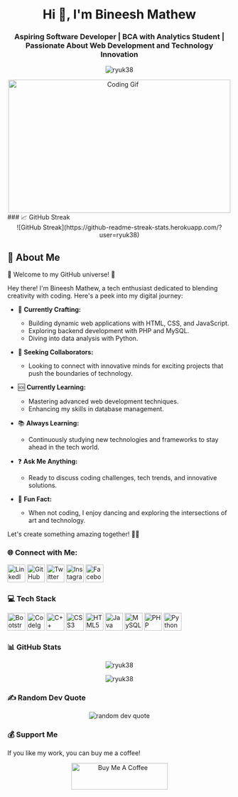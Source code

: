 <h1 align="center">Hi 👋, I'm Bineesh Mathew</h1>
<h3 align="center">Aspiring Software Developer | BCA with Analytics Student | Passionate About Web Development and Technology Innovation</h3>

<p align="center">
  <img src="https://komarev.com/ghpvc/?username=ryuk38&label=Profile%20views&color=0e75b6&style=flat" alt="ryuk38" />
</p>

<div align="center">
  <img src="https://media.giphy.com/media/L8K62iTDkzGX6/giphy.gif" alt="Coding Gif" width="500" height="300" />
</div>
### 📈 GitHub Streak

<div align="center">
  ![GitHub Streak](https://github-readme-streak-stats.herokuapp.com/?user=ryuk38)
</div>

## 💫 About Me
🚀 Welcome to my GitHub universe! 🌌

Hey there! I'm Bineesh Mathew, a tech enthusiast dedicated to blending creativity with coding. Here's a peek into my digital journey:

- 🔧 **Currently Crafting:** 
  - Building dynamic web applications with HTML, CSS, and JavaScript.
  - Exploring backend development with PHP and MySQL.
  - Diving into data analysis with Python.

- 🌟 **Seeking Collaborators:**
  - Looking to connect with innovative minds for exciting projects that push the boundaries of technology.

- 🆘 **Currently Learning:**
  - Mastering advanced web development techniques.
  - Enhancing my skills in database management.

- 📚 **Always Learning:**
  - Continuously studying new technologies and frameworks to stay ahead in the tech world.

- ❓ **Ask Me Anything:**
  - Ready to discuss coding challenges, tech trends, and innovative solutions.

- 🎉 **Fun Fact:**
  - When not coding, I enjoy dancing and exploring the intersections of art and technology.

Let's create something amazing together! 🌟✨

### 🌐 Connect with Me:
<p align="left">
  <a href="https://www.linkedin.com/in/bineesh38/" target="_blank"><img src="https://img.icons8.com/color/48/000000/linkedin.png" alt="LinkedIn" width="40" height="40"/></a>
  <a href="https://github.com/ryuk38" target="_blank"><img src="https://img.icons8.com/material-outlined/48/000000/github.png" alt="GitHub" width="40" height="40"/></a>
  <a href="https://twitter.com/https://x.com/ruk_jod" target="_blank"><img src="https://img.icons8.com/color/48/000000/twitter--v1.png" alt="Twitter" width="40" height="40"/></a>
  <a href="https://www.instagram.com/38_b1neesh_/" target="_blank"><img src="https://img.icons8.com/fluency/48/000000/instagram-new.png" alt="Instagram" width="40" height="40"/></a>
  <a href="https://www.facebook.com/bineesh.mathew.5074" target="_blank"><img src="https://img.icons8.com/fluency/48/000000/facebook-new.png" alt="Facebook" width="40" height="40"/></a>
</p>

### 💻 Tech Stack
<p align="left"><a href="https://getbootstrap.com" target="_blank" rel="noreferrer"><img src="https://img.icons8.com/color/48/000000/bootstrap.png" alt="Bootstrap" width="40" height="40"/></a>
 <a href="https://codeigniter.com" target="_blank" rel="noreferrer"><img src="https://cdn.jsdelivr.net/gh/devicons/devicon/icons/codeigniter/codeigniter-plain.svg" alt="CodeIgniter" width="40" height="40"/></a>
  <a href="https://www.w3schools.com/cpp/" target="_blank" rel="noreferrer"><img src="https://img.icons8.com/color/48/000000/c-plus-plus-logo.png" alt="C++" width="40" height="40"/></a>
  <a href="https://www.w3schools.com/css/" target="_blank" rel="noreferrer"><img src="https://img.icons8.com/color/48/000000/css3.png" alt="CSS3" width="40" height="40"/></a>
  <a href="https://www.w3.org/html/" target="_blank" rel="noreferrer"><img src="https://img.icons8.com/color/48/000000/html-5.png" alt="HTML5" width="40" height="40"/></a>
  <a href="https://www.java.com" target="_blank" rel="noreferrer"><img src="https://img.icons8.com/color/48/000000/java-coffee-cup-logo.png" alt="Java" width="40" height="40"/></a>
  <a href="https://www.mysql.com/" target="_blank" rel="noreferrer"><img src="https://img.icons8.com/color/48/000000/mysql-logo.png" alt="MySQL" width="40" height="40"/></a>
  <a href="https://www.php.net" target="_blank" rel="noreferrer"><img src="https://img.icons8.com/officel/40/000000/php-logo.png" alt="PHP" width="40" height="40"/></a>
  <a href="https://www.python.org" target="_blank" rel="noreferrer"><img src="https://img.icons8.com/color/48/000000/python.png" alt="Python" width="40" height="40"/></a>
</p>

### 📊 GitHub Stats
<p align="center">
  <img src="https://github-readme-stats.vercel.app/api/top-langs?username=ryuk38&show_icons=true&locale=en&layout=compact" alt="ryuk38" />
</p>
<p align="center">
  <img src="https://github-readme-stats.vercel.app/api?username=ryuk38&show_icons=true&locale=en" alt="ryuk38" />
</p>

### ✍️ Random Dev Quote
<p align="center">
  <img src="https://quotes-github-readme.vercel.app/api?type=horizontal&theme=light" alt="random dev quote" />
</p>

### 💰 Support Me
If you like my work, you can buy me a coffee!
<p align="center">
  <a href="https://www.buymeacoffee.com/your-profile" target="_blank">
    <img src="https://cdn.buymeacoffee.com/buttons/v2/default-yellow.png" alt="Buy Me A Coffee" width="217" height="60" />
  </a>
</p>




